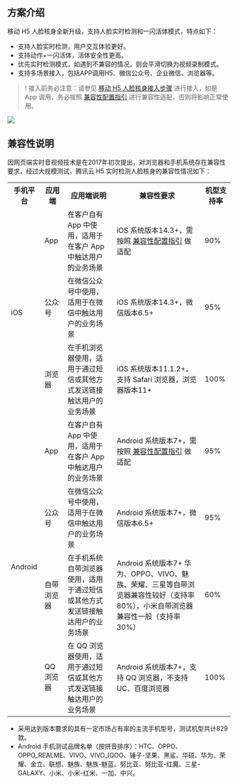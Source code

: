 ## 方案介绍
移动 H5 人脸核身全新升级，支持人脸实时检测和一闪活体模式，特点如下：
- 支持人脸实时检测，用户交互体验更好。
- 支持动作+一闪活体，活体安全性更高。
- 优先实时检测模式，如遇到不兼容的情况，则会平滑切换为视频录制模式。
- 支持多场景接入，包括APP调用H5、微信公众号、企业微信、浏览器等。

>! 接入前务必注意：请参见 [移动 H5 人脸核身接入步骤](https://cloud.tencent.com/document/product/1007/75044) 进行接入，如是 App 调用，务必按照 [兼容性配置指引](https://cloud.tencent.com/document/product/1007/61076) 进行兼容性适配，否则将影响正常使用。
>
![](https://qcloudimg.tencent-cloud.cn/raw/5c943ffe03142d668b78c3cdc529317d.png)

## 兼容性说明
因网页端实时音视频技术是在2017年初次提出，对浏览器和手机系统存在兼容性要求，经过大规模测试，腾讯云 H5 实时检测人脸核身的兼容性情况如下：

<table>
<tr>
<th>手机平台</th>
<th>应用端</th>
<th>应用端说明</th>
<th>兼容性要求</th>
<th>机型支持率</th>
</tr>
<tr>
<td rowspan="3">iOS</td>
<td>App</td>
<td>在客户自有 App 中使用，适用于在客户 App 中触达用户的业务场景</td>
<td> iOS 系统版本14.3+，需按照 <a href="https://cloud.tencent.com/document/product/1007/61076">兼容性配置指引</a> 做适配</td>
<td>90%</td>
</tr>
<tr>
<td>公众号</td>
<td>在微信公众号中使用，适用于在微信中触达用户的业务场景</td>
<td>iOS 系统版本14.3+，微信版本6.5+</td>
<td>95%</td>
</tr>
<tr>
<td>浏览器</td>
<td>在手机浏览器使用，适用于通过短信或其他方式发送链接触达用户的业务场景</td>
<td> iOS 系统版本11.1.2+，支持 Safari 浏览器，浏览器版本11+</td>
<td>100%</td>
</tr>
<tr>
<td rowspan="4">Android</td>
<td>App</td>
<td>在客户自有 App 中使用，适用于在客户 App 中触达用户的业务场景</td>
<td> Android 系统版本7+，需按照 <a href="https://cloud.tencent.com/document/product/1007/61076">兼容性配置指引</a>  做适配</td>
<td>95%</td>
</tr>
<tr>
<td>公众号</td>
<td>在微信公众号中使用，适用于在微信中触达用户的业务场景</td>
<td>Android 系统版本7+，微信版本6.5+</td>
<td>95%</td>
</tr>
<tr>
<td>自带浏览器</td>
<td>在手机系统自带浏览器使用，适用于通过短信或其他方式发送链接触达用户的业务场景</td>
<td>Android 系统版本7+ 华为、OPPO、VIVO、魅族、荣耀、三星等自带浏览器兼容性较好（支持率80%），小米自带浏览器兼容性一般（支持率30%）</td>
<td>60%</td>
</tr>
<tr>
<td>QQ 浏览器</td>
<td>在 QQ 浏览器使用，适用于通过短信或其他方式发送链接触达用户的业务场景</td>
<td>Android 系统版本7+，支持 QQ 浏览器，不支持 UC、百度浏览器</td>
<td>100%</td>
</tr>
</table>

- 采用达到版本要求的具有一定市场占有率的主流手机型号，测试机型共计829款。
- Android 手机测试品牌名单（按拼音排序）：HTC、OPPO、OPPO_REALME、VIVO、VIVO_IQOO、锤子-坚果、黑鲨、华硕、华为、荣耀、金立、联想、魅族、魅族-魅蓝、努比亚、努比亚-红魔、三星-GALAXY、小米、小米-红米、一加、中兴。

